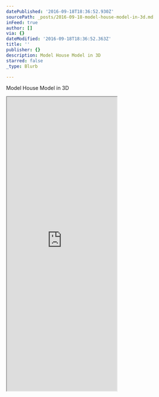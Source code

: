```yaml
---
datePublished: '2016-09-18T18:36:52.930Z'
sourcePath: _posts/2016-09-18-model-house-model-in-3d.md
inFeed: true
author: []
via: {}
dateModified: '2016-09-18T18:36:52.363Z'
title: ''
publisher: {}
description: Model House Model in 3D
starred: false
_type: Blurb

---
```

Model House Model in 3D

<iframe src="https://the-grid.github.io/ed-userhtml/?g=eJytVMtu2zAQPMdfsVBROAEsyYmSNJUfQIG2pwYB2vTQU0GLK4sJRQokZTsu8u9diYqloOghaXURPd6ZnX1Qc-seJC5HaRqWeh9alJg5oRX8GgE9mZbapPAmSZJZCzjcudAWjOttCkornI0eR8R-JTHKJDKTstyh6ZgbYcVKSOEeUigE56i8ABe2kozAldTZvcdyrUhU7DGF6azLqxwql0IAQYe0GWClXeGBAsW6cC2DHIyqqEDG0UyginKteyOHhL3bNSsx3BpWTaA_Q8bUhtmOVTKzFurgp2KcC7V-yjZg-fCt4K5I4XQ6ffvc3dV0Wu0aTgP-LdmQ8O6sJTzBfwg3zz4UiuMuhfceaxzltZQ2M4hPo8ulZqRnGtmuCG1FM1sCUTInNujxg9xpW9087pZpzsWG-s6sXQQH58HyYGPeFdGFYEn5RUVzC0DwReD_DUCrdpo7V6KqKWxDg40q074_Ys5q6Y5PguU89oSB_soMfgzM9LUSTZRrsCZbBIVzlU3j2CZhbcMtWheeRaxke63Y1kaZLuOyMbKvSxYTK-5lokqtA9_rRZBcBd00_JlJOnzuU4ITTuJziGqUIrtfBN_Q9fjx6cksgJhKI_PUz-7l2wTuocLFuGlMfMeo8BYd-4o3zMC15rVEWAyW5Pbm9sOXn9efrm--_kjh7PLqPLk4v7icHALQGG0KprhEuiyKnEyOjo7iGGida-q_s2kTM4HayAlIoTCC20JYyGvl731ZW0f74WqjYOxMjWMQObgCvTZQrNfnE6C7iGYrLMI4Z9Li-OCDml3RhvkPQFZgdt-5GURw_G4k3fAXze3Oxs0qRnc26LU4c-wVWpvEazX0gVqJ5T-IEbvTepw1V6mdaj_0l28qVUw3mb5sTc3L_6RYGb02aO1zzd_oNve5" height="800" style=""></iframe>
